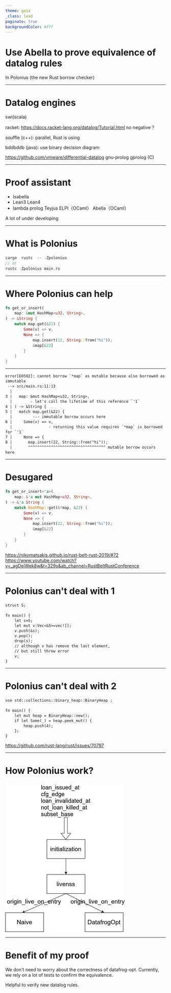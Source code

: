 ```yaml
---
theme: gaia
_class: lead
paginate: true
backgroundColor: #fff
---
```


# **Use Abella to prove equivalence of datalog rules**

In Polonius (the new Rust borrow checker)

---

# Datalog engines
swi(scala)

racket: 
https://docs.racket-lang.org/datalog/Tutorial.html
no negative？

souffle (c++): parallel, Rust is using

bddbddb (java): use binary decision diagram

https://github.com/vmware/differential-datalog
gnu-prolog gprolog (C)


---
# Proof assistant

- Isabella
- Lean3 Lean4
- lambda prolog
    Teyjus
    ELPI（OCaml）
    Abella（OCaml）

A lot of under developing

--- 
# What is Polonius
```rust
cargo  rustc  -- -Zpolonius
// or
rustc -Zpolonius main.rs 
```


--- 

# Where Polonius can help

```rust
fn get_or_insert(
    map: &mut HashMap<u32, String>,
) -> &String {
    match map.get(&22) {
        Some(v) => v,
        None => {
            map.insert(22, String::from("hi"));
            &map[&22]
        }
    }
}
```

--- 
```
error[E0502]: cannot borrow `*map` as mutable because also borrowed as immutable
 --> src/main.rs:11:13
  |
3 |   map: &mut HashMap<u32, String>,
  |        - let's call the lifetime of this reference `'1`
4 | ) -> &String {
5 |   match map.get(&22) {
  |         --- immutable borrow occurs here
6 |     Some(v) => v,
  |                - returning this value requires `*map` is borrowed for `'1`
7 |     None => {
8 |       map.insert(22, String::from("hi"));
  |       ^^^^^^^^^^^^^^^^^^^^^^^^^^^^^^^^^^ mutable borrow occurs here
```

---

# Desugared 

```rust
fn get_or_insert<'a>(
    map: &'a mut HashMap<u32, String>,
) -> &'a String {
    match HashMap::get(&*map, &22) {
        Some(v) => v,
        None => {
            map.insert(22, String::from("hi"));
            &map[&22]
        }
    }
}
```
https://nikomatsakis.github.io/rust-belt-rust-2019/#72
https://www.youtube.com/watch?v=_agDeiWek8w&t=329s&ab_channel=RustBeltRustConference

---

# Polonius can't deal with 1
```
struct S;

fn main() {
    let s=S;
    let mut v:Vec<&S>=vec![];
    v.push(&s);
    v.pop();
    drop(s);
    // although v has remove the last element,
    // but still throw error
    v;
}
```


---

# Polonius can't deal with 2

```
use std::collections::binary_heap::BinaryHeap ;

fn main() {
    let mut heap = BinaryHeap::new();
    if let Some(_) = heap.peek_mut() {
        heap.push(4);
    };
}
```

https://github.com/rust-lang/rust/issues/70797

---

# How Polonius work?

![bg left:40% 80%](liveness.drawio.png )


--- 
# Benefit of my proof

We don't need to worry about the correctness of datafrog-opt.
Currently, we rely on a lot of tests to confirm the equivalence.

Helpful to verify new datalog rules.

